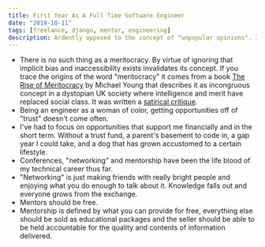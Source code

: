 ```yaml
---
title: First Year As A Full Time Software Engineer
date: "2019-10-11"
tags: [freelance, django, mentor, engineering]
description: Ardently opposed to the concept of "unpopular opinions". I've been a full time engineer for a little over a year now. Most of which I've spent traveling around Europe contracting. My first year is pretty non-traditional.
---
```


- There is no such thing as a meritocracy. By virtue of ignoring that implicit bias and inaccessibility exists invalidates its concept. If you trace the origins of the word "meritocracy" it comes from a book [The Rise of Meritocracy](https://www.amazon.co.uk/dp/1560007044/ref=nosim?linkCode=gs2&tag=0sil8-21) by Michael Young that describes it as incongruous concept in a dystopian UK society where intelligence and merit have replaced social class. It was written a [satirical critique](https://www.theguardian.com/politics/2001/jun/29/comment).
- Being an engineer as a woman of color, getting opportunities off of "trust" doesn't come often.
- I've had to focus on opportunities that support me financially and in the short term. Without a trust fund, a parent's basement to code in, a gap year I could take, and a dog that has grown accustomed to a certain lifestyle.
- Conferences, "networking" and mentorship have been the life blood of my technical career thus far.
- "Networking" is just making friends with really bright people and enjoying what you do enough to talk about it. Knowledge falls out and everyone grows from the exchange.
- Mentors should be free.
- Mentorship is defined by what you can provide for free, everything else should be sold as educational packages and the seller should be able to be held accountable for the quality and contents of information delivered.
